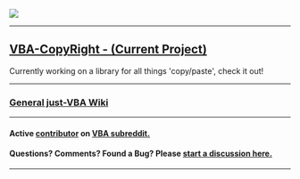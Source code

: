 ![](https://github.com/lopperman/just-VBA/blob/main/Misc/haveYouSeen.png?raw=true)
***
## [VBA-CopyRight - (Current Project)](https://github.com/lopperman/just-VBA/wiki/VBA-CopyRight)
Currently working on a library for all things 'copy/paste', check it out!
***
### [General just-VBA Wiki](https://github.com/lopperman/VBA-pbUtil/wiki)
***
#### Active [contributor](https://www.reddit.com/user/ITFuture/posts/) on [VBA subreddit.](https://www.reddit.com/user/ITFuture)
#### Questions?  Comments?  Found a Bug?  Please [start a discussion here.](https://github.com/lopperman/VBA-pbUtil/discussions/1#discussion-4166784)
***

